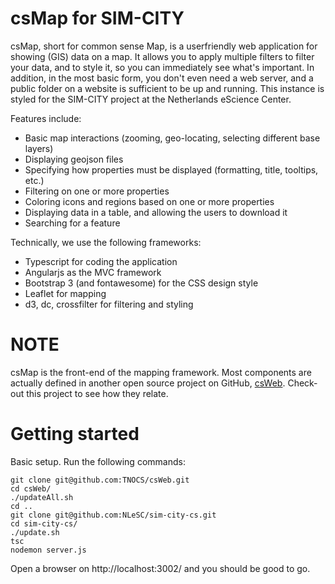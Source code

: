 csMap for SIM-CITY
=====

csMap, short for common sense Map, is a userfriendly web application for showing (GIS) data on a map. It allows you to apply multiple filters to filter your data, and to style it, so you can immediately see what's important. In addition, in the most basic form, you don't even need a web server, and a public folder on a website is sufficient to be up and running. This instance is styled for the SIM-CITY project at the Netherlands eScience Center.

Features include:
* Basic map interactions (zooming, geo-locating, selecting different base layers)
* Displaying geojson files
* Specifying how properties must be displayed (formatting, title, tooltips, etc.)
* Filtering on one or more properties
* Coloring icons and regions based on one or more properties
* Displaying data in a table, and allowing the users to download it
* Searching for a feature

Technically, we use the following frameworks:
* Typescript for coding the application
* Angularjs as the MVC framework
* Bootstrap 3 (and fontawesome) for the CSS design style
* Leaflet for mapping
* d3, dc, crossfilter for filtering and styling

NOTE
====
csMap is the front-end of the mapping framework. Most components are actually defined in another open source project on GitHub, [csWeb](https://github.com/TNOCS/csWeb). Check-out this project to see how they relate.

Getting started
===============
Basic setup. Run the following commands:
```
git clone git@github.com:TNOCS/csWeb.git
cd csWeb/
./updateAll.sh
cd ..
git clone git@github.com:NLeSC/sim-city-cs.git
cd sim-city-cs/
./update.sh
tsc
nodemon server.js

```
Open a browser on http://localhost:3002/ and you should be good to go.
